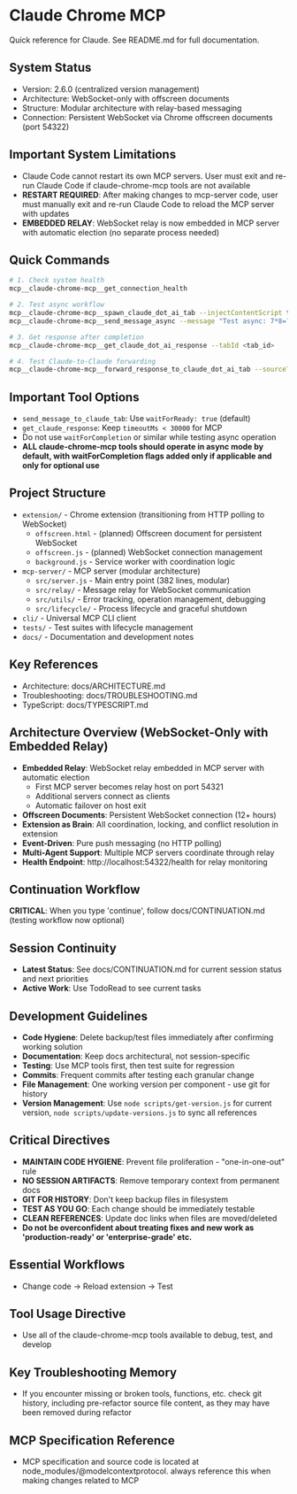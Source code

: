 # Claude Chrome MCP

Quick reference for Claude. See README.md for full documentation.

## System Status
- Version: 2.6.0 (centralized version management)
- Architecture: WebSocket-only with offscreen documents
- Structure: Modular architecture with relay-based messaging
- Connection: Persistent WebSocket via Chrome offscreen documents (port 54322)

## Important System Limitations
- Claude Code cannot restart its own MCP servers. User must exit and re-run Claude Code if claude-chrome-mcp tools are not available
- **RESTART REQUIRED**: After making changes to mcp-server code, user must manually exit and re-run Claude Code to reload the MCP server with updates
- **EMBEDDED RELAY**: WebSocket relay is now embedded in MCP server with automatic election (no separate process needed)

## Quick Commands
```bash
# 1. Check system health
mcp__claude-chrome-mcp__get_connection_health

# 2. Test async workflow
mcp__claude-chrome-mcp__spawn_claude_dot_ai_tab --injectContentScript true
mcp__claude-chrome-mcp__send_message_async --message "Test async: 7*8=?" --tabId <tab_id>

# 3. Get response after completion
mcp__claude-chrome-mcp__get_claude_dot_ai_response --tabId <tab_id>

# 4. Test Claude-to-Claude forwarding
mcp__claude-chrome-mcp__forward_response_to_claude_dot_ai_tab --sourceTabId <source> --targetTabId <target>
```

## Important Tool Options
- `send_message_to_claude_tab`: Use `waitForReady: true` (default)
- `get_claude_response`: Keep `timeoutMs < 30000` for MCP
- Do not use `waitForCompletion` or similar while testing async operation
- **ALL claude-chrome-mcp tools should operate in async mode by default, with waitForCompletion flags added only if applicable and only for optional use**

## Project Structure
- `extension/` - Chrome extension (transitioning from HTTP polling to WebSocket)
  - `offscreen.html` - (planned) Offscreen document for persistent WebSocket
  - `offscreen.js` - (planned) WebSocket connection management
  - `background.js` - Service worker with coordination logic
- `mcp-server/` - MCP server (modular architecture)
  - `src/server.js` - Main entry point (382 lines, modular)
  - `src/relay/` - Message relay for WebSocket communication
  - `src/utils/` - Error tracking, operation management, debugging
  - `src/lifecycle/` - Process lifecycle and graceful shutdown
- `cli/` - Universal MCP CLI client
- `tests/` - Test suites with lifecycle management
- `docs/` - Documentation and development notes

## Key References
- Architecture: docs/ARCHITECTURE.md
- Troubleshooting: docs/TROUBLESHOOTING.md
- TypeScript: docs/TYPESCRIPT.md

## Architecture Overview (WebSocket-Only with Embedded Relay)
- **Embedded Relay**: WebSocket relay embedded in MCP server with automatic election
  - First MCP server becomes relay host on port 54321
  - Additional servers connect as clients
  - Automatic failover on host exit
- **Offscreen Documents**: Persistent WebSocket connection (12+ hours)
- **Extension as Brain**: All coordination, locking, and conflict resolution in extension
- **Event-Driven**: Pure push messaging (no HTTP polling)
- **Multi-Agent Support**: Multiple MCP servers coordinate through relay
- **Health Endpoint**: http://localhost:54322/health for relay monitoring

## Continuation Workflow  
**CRITICAL**: When you type 'continue', follow docs/CONTINUATION.md (testing workflow now optional)


## Session Continuity
- **Latest Status**: See docs/CONTINUATION.md for current session status and next priorities
- **Active Work**: Use TodoRead to see current tasks

## Development Guidelines
- **Code Hygiene**: Delete backup/test files immediately after confirming working solution
- **Documentation**: Keep docs architectural, not session-specific
- **Testing**: Use MCP tools first, then test suite for regression
- **Commits**: Frequent commits after testing each granular change
- **File Management**: One working version per component - use git for history
- **Version Management**: Use `node scripts/get-version.js` for current version, `node scripts/update-versions.js` to sync all references

## Critical Directives
- **MAINTAIN CODE HYGIENE**: Prevent file proliferation - "one-in-one-out" rule
- **NO SESSION ARTIFACTS**: Remove temporary context from permanent docs  
- **GIT FOR HISTORY**: Don't keep backup files in filesystem
- **TEST AS YOU GO**: Each change should be immediately testable
- **CLEAN REFERENCES**: Update doc links when files are moved/deleted
- **Do not be overconfident about treating fixes and new work as 'production-ready' or 'enterprise-grade' etc.**

## Essential Workflows
- Change code → Reload extension → Test

## Tool Usage Directive
- Use all of the claude-chrome-mcp tools available to debug, test, and develop

## Key Troubleshooting Memory
- If you encounter missing or broken tools, functions, etc. check git history, including pre-refactor source file content, as they may have been removed during refactor

## MCP Specification Reference
- MCP specification and source code is located at node_modules/@modelcontextprotocol. always reference this when making changes related to MCP